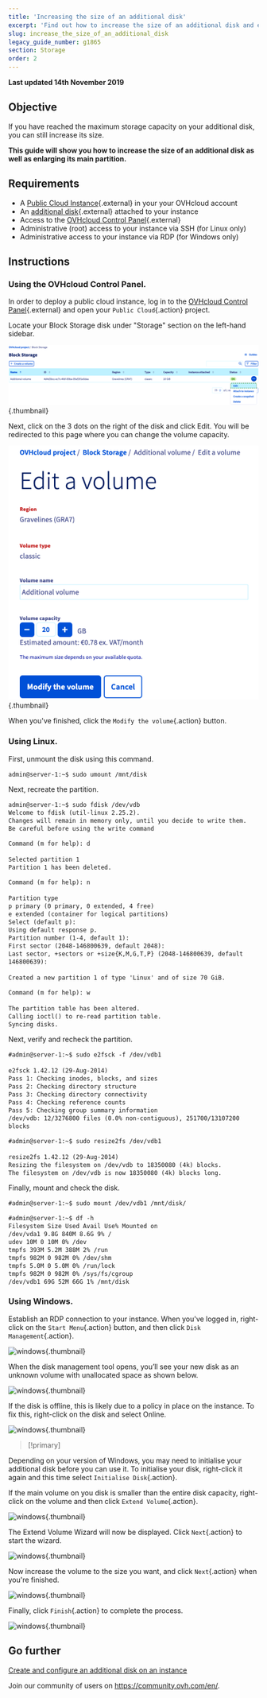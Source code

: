 ```yaml
---
title: 'Increasing the size of an additional disk'
excerpt: 'Find out how to increase the size of an additional disk and enlarge its main partition'
slug: increase_the_size_of_an_additional_disk
legacy_guide_number: g1865
section: Storage
order: 2
---
```


**Last updated 14th November 2019**

## Objective

If you have reached the maximum storage capacity on your additional disk, you can still increase its size. 

**This guide will show you how to increase the size of an additional disk as well as enlarging its main partition.**

## Requirements

* A [Public Cloud Instance](https://www.ovhcloud.com/en-gb/public-cloud/){.external} in your your OVHcloud account
* An [additional disk](https://www.ovhcloud.com/en-gb/public-cloud/block-storage/){.external} attached to your instance
* Access to the [OVHcloud Control Panel](https://www.ovh.com/auth/?action=gotomanager&from=https://www.ovh.co.uk/&ovhSubsidiary=GB){.external}
* Administrative (root) access to your instance via SSH (for Linux only)
* Administrative access to your instance via RDP (for Windows only)

## Instructions

### Using the OVHcloud Control Panel.

In order to deploy a public cloud instance, log in to the [OVHcloud Control Panel](https://www.ovh.com/auth/?action=gotomanager&from=https://www.ovh.co.uk/&ovhSubsidiary=GB){.external} and open your `Public Cloud`{.action} project.

Locate your Block Storage disk under "Storage" section on the left-hand sidebar.

![control panel](images/increase-disk-02.png){.thumbnail}

Next, click on the 3 dots on the right of the disk and click Edit. You will be redirected to this page where you can change the volume capacity.

![control panel](images/increase-disk-03.png){.thumbnail}

When you've finished, click the `Modify the volume`{.action} button.


### Using Linux.

First, unmount the disk using this command.

```
admin@server-1:~$ sudo umount /mnt/disk
```

Next, recreate the partition.

```
admin@server-1:~$ sudo fdisk /dev/vdb
Welcome to fdisk (util-linux 2.25.2).
Changes will remain in memory only, until you decide to write them.
Be careful before using the write command
```

```
Command (m for help): d

Selected partition 1
Partition 1 has been deleted.
```

```
Command (m for help): n

Partition type
p primary (0 primary, 0 extended, 4 free)
e extended (container for logical partitions)
Select (default p):
Using default response p.
Partition number (1-4, default 1):
First sector (2048-146800639, default 2048):
Last sector, +sectors or +size{K,M,G,T,P} (2048-146800639, default 146800639):

Created a new partition 1 of type 'Linux' and of size 70 GiB.
```

```
Command (m for help): w

The partition table has been altered.
Calling ioctl() to re-read partition table.
Syncing disks.
```

Next, verify and recheck the partition.

```
#admin@server-1:~$ sudo e2fsck -f /dev/vdb1

e2fsck 1.42.12 (29-Aug-2014)
Pass 1: Checking inodes, blocks, and sizes
Pass 2: Checking directory structure
Pass 3: Checking directory connectivity
Pass 4: Checking reference counts
Pass 5: Checking group summary information
/dev/vdb: 12/3276800 files (0.0% non-contiguous), 251700/13107200 blocks
```

```
#admin@server-1:~$ sudo resize2fs /dev/vdb1

resize2fs 1.42.12 (29-Aug-2014)
Resizing the filesystem on /dev/vdb to 18350080 (4k) blocks.
The filesystem on /dev/vdb is now 18350080 (4k) blocks long.
```

Finally, mount and check the disk.

```
#admin@server-1:~$ sudo mount /dev/vdb1 /mnt/disk/
```

```
#admin@server-1:~$ df -h
Filesystem Size Used Avail Use% Mounted on
/dev/vda1 9.8G 840M 8.6G 9% /
udev 10M 0 10M 0% /dev
tmpfs 393M 5.2M 388M 2% /run
tmpfs 982M 0 982M 0% /dev/shm
tmpfs 5.0M 0 5.0M 0% /run/lock
tmpfs 982M 0 982M 0% /sys/fs/cgroup
/dev/vdb1 69G 52M 66G 1% /mnt/disk
```

### Using Windows.

Establish an RDP connection to your instance. When you've logged in, right-click on the `Start Menu`{.action} button, and then click `Disk Management`{.action}.

![windows](images/increase-disk-04.png){.thumbnail}

When the disk management tool opens, you’ll see your new disk as an unknown volume with unallocated space as shown below.

![windows](images/increase-disk-05.png){.thumbnail}

If the disk is offline, this is likely due to a policy in place on the instance. To fix this, right-click on the disk and select Online.

![windows](images/increase-disk-06.png){.thumbnail}

> [!primary]
>
Depending on your version of Windows, you may need to initialise your additional disk before you can use it. To initialise your disk, right-click it again and this time select `Initialise Disk`{.action}.
>

If the main volume on you disk is smaller than the entire disk capacity, right-click on the volume and then click `Extend Volume`{.action}.

![windows](images/increase-disk-07.png){.thumbnail}

The Extend Volume Wizard will now be displayed. Click `Next`{.action} to start the wizard.

![windows](images/increase-disk-08.png){.thumbnail}

Now increase the volume to the size you want, and click `Next`{.action} when you're finished.

![windows](images/increase-disk-09.png){.thumbnail}

Finally, click `Finish`{.action} to complete the process.

![windows](images/increase-disk-10.png){.thumbnail}

## Go further

[Create and configure an additional disk on an instance](../create_and_configure_an_additional_disk_on_an_instance)

Join our community of users on <https://community.ovh.com/en/>.

